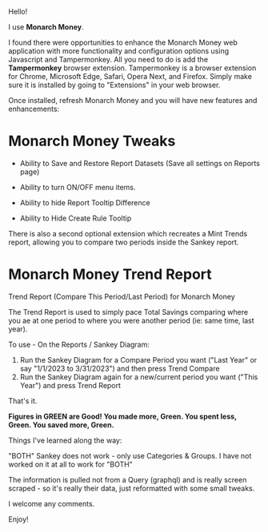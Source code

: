 Hello!

I use **Monarch Money**.  

I found there were opportunities to enhance the Monarch Money web application with more functionality and configuration options using Javascript and Tampermonkey.   All you need to do is add the **Tampermonkey** browser extension.  Tampermonkey is a browser extension for Chrome, Microsoft Edge, Safari, Opera Next, and Firefox.  Simply make sure it is installed by going to "Extensions" in your web browser.

Once installed, refresh Monarch Money and you will have new features and enhancements:

# Monarch Money Tweaks

* Ability to Save and Restore Report Datasets (Save all settings on Reports page)
  
* Ability to turn ON/OFF menu items.

* Ability to hide Report Tooltip Difference 

* Ability to Hide Create Rule Tooltip



There is also a second optional extension which recreates a Mint Trends report, allowing you to compare two periods inside the Sankey report.

# Monarch Money Trend Report
Trend Report (Compare This Period/Last Period) for Monarch Money

The Trend Report is used to simply pace Total Savings comparing where you ae at one period to where you were another period (ie: same time, last year).

To use - On the Reports / Sankey Diagram:

1. Run the Sankey Diagram for a Compare Period you want ("Last Year" or say "1/1/2023 to 3/31/2023") and then press Trend Compare
2. Run the Sankey Diagram again for a new/current period you want ("This Year") and press Trend Report

That's it.

**Figures in GREEN are Good!   You made more, Green.  You spent less, Green.  You saved more, Green.**

Things I've learned along the way:

"BOTH" Sankey does not work - only use Categories & Groups. I have not worked on it at all to work for "BOTH"

The information is pulled not from a Query (graphql) and is really screen scraped - so it's really their data, just reformatted with some small tweaks. 

I welcome any comments.

Enjoy!
